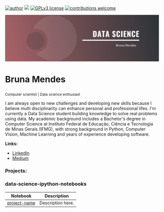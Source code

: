 [![author](https://img.shields.io/badge/author-brunacmendes-red.svg)](https://www.linkedin.com/in/brucmendes) [![](https://img.shields.io/badge/python-3.7+-blue.svg)](https://www.python.org/downloads/release/python-365/) [![GPLv3 license](https://img.shields.io/badge/License-GPLv3-blue.svg)](http://perso.crans.org/besson/LICENSE.html) [![contributions welcome](https://img.shields.io/badge/contributions-welcome-brightgreen.svg?style=flat)](https://github.com/brunacmendes/data_science/issues)

<p align="center">
  <img src="banner.png" >
</p>

# Bruna Mendes
<sub> Computer scientist | </sub> <sub>Data science enthusiast </sub> 

I am always open to new challenges and developing new skills because I believe multi disciplinarity can enhance personal and professional lifes. I'm currently a Data Science student building knowledge to solve real problems using data. My academic background includes a Bachelor's degree in Computer Science at Instituto Federal de Educação, Ciência e Tecnologia de Minas Gerais (IFMG), with strong background in Python, Computer Vision, Machine Learning and years of experience developing software.

**Links:**

* [LinkedIn](https://www.linkedin.com/in/brucmendes)
* [Medium](https://www.medium.com/@brucmendes)


### Projects:

### data-science-ipython-notebooks

| Notebook | Description |
|--------------------------------------------------------------------------------------------------------------|-------------------------------------------------------------------------------------------------------------------------------------------------------------------|
| [project-name](link) | Description here. |

